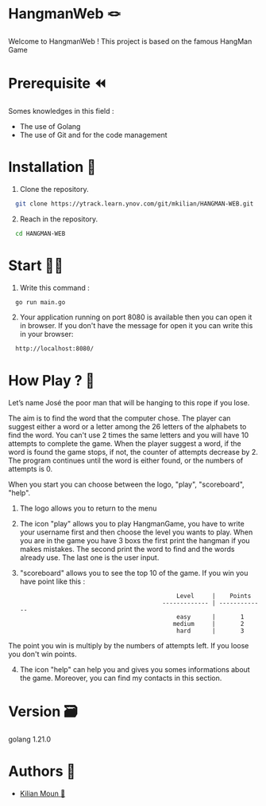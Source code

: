 # HangmanWeb 🪢

Welcome to HangmanWeb ! This project is based on the famous HangMan Game

# Prerequisite :rewind:

Somes knowledges in this field : 

- The use of Golang 
- The use of Git and for the code management

# Installation :wrench:

1. Clone the repository.
```bash
  git clone https://ytrack.learn.ynov.com/git/mkilian/HANGMAN-WEB.git
```
2. Reach in the repository.
```bash
  cd HANGMAN-WEB
```

# Start :technologist:

1. Write this command : 
```bash
  go run main.go
```

2. Your application running on port 8080 is available then you can open it in browser. If you don't have the message for open it you can write this in your browser:
```bash
  http://localhost:8080/
```

# How Play ? :hammer:

Let’s name José the poor man that will be hanging to this rope if you lose.

The aim is to find the word that the computer chose. The player can suggest either a word or a letter among the 26 letters of the alphabets to find the word. You can't use 2 times the same letters and you will have 10 attempts to complete the game. When the player suggest a word, if the word is found the game stops, if not, the counter of attempts decrease by 2.
The program continues until the word is either found, or the numbers of attempts is 0. 

When you start you can choose between the logo, "play", "scoreboard", "help".

1. The logo allows you to return to the menu

2. The icon "play" allows you to play HangmanGame, you have to write your username first and then choose the level you wants to play. When you are in the game you have 3 boxs the first print the hangman if you makes mistakes. The second print the word to find and the words already use. The last one is the user input.

3. "scoreboard" allows you to see the top 10 of the game. If you win you have point like this :

                                                   Level     |    Points
                                               ------------- | -------------
                                                   easy      |       1
                                                  medium     |       2
                                                   hard      |       3

The point you win is multiply by the numbers of attempts left. If you loose you don't win points.

4. The icon "help" can help you and gives you somes informations about the game. Moreover, you can find my contacts in this section.

# Version :card_file_box:

golang 1.21.0

# Authors :money_with_wings:

 - [Kilian Moun :beers:](https://github.com/MounKilian)